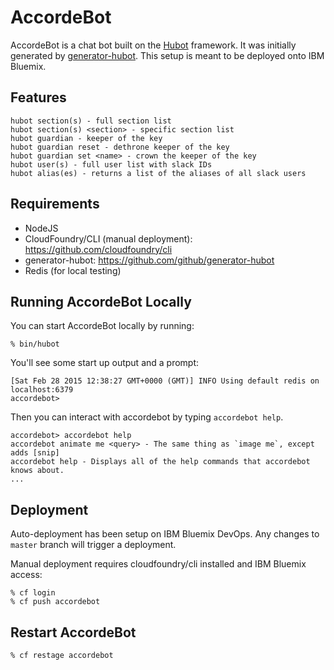 # AccordeBot

AccordeBot is a chat bot built on the [Hubot][hubot] framework. It was
initially generated by [generator-hubot][generator-hubot]. This setup is meant to be deployed onto IBM Bluemix.

[hubot]: http://hubot.github.com
[generator-hubot]: https://github.com/github/generator-hubot

## Features
```
hubot section(s) - full section list
hubot section(s) <section> - specific section list
hubot guardian - keeper of the key
hubot guardian reset - dethrone keeper of the key
hubot guardian set <name> - crown the keeper of the key
hubot user(s) - full user list with slack IDs
hubot alias(es) - returns a list of the aliases of all slack users 
```

## Requirements
- NodeJS
- CloudFoundry/CLI (manual deployment): https://github.com/cloudfoundry/cli
- generator-hubot: https://github.com/github/generator-hubot
- Redis (for local testing)

## Running AccordeBot Locally

You can start AccordeBot locally by running:

```
% bin/hubot
```

You'll see some start up output and a prompt:

```
[Sat Feb 28 2015 12:38:27 GMT+0000 (GMT)] INFO Using default redis on localhost:6379
accordebot>
```

Then you can interact with accordebot by typing `accordebot help`.

```
accordebot> accordebot help
accordebot animate me <query> - The same thing as `image me`, except adds [snip]
accordebot help - Displays all of the help commands that accordebot knows about.
...
```

## Deployment

Auto-deployment has been setup on IBM Bluemix DevOps. Any changes to `master` branch will trigger a deployment.

Manual deployment requires cloudfoundry/cli installed and IBM Bluemix access:

```
% cf login
% cf push accordebot
```

## Restart AccordeBot

```
% cf restage accordebot
```
